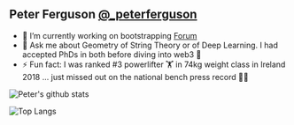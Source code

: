 ## Peter Ferguson [@_peterferguson](https://twitter.com/_peterferguson)

- 🔭 I’m currently working on bootstrapping [Forum](https://forumdaos.com)
- 💬 Ask me about Geometry of String Theory or of Deep Learning. I had accepted PhDs in both before diving into web3 👀
- ⚡ Fun fact: I was ranked #3 powerlifter 🏋️ in 74kg weight class in Ireland 2018 ... just missed out on the national bench press record 😵‍💫

![Peter's github stats](https://github-readme-stats-912bw7im0-peterferguson.vercel.app/api?username=peterferguson&count_private=true&show_icons=true&theme=ayu-mirage)

![Top Langs](https://github-readme-stats-912bw7im0-peterferguson.vercel.app/api/top-langs/?username=peterferguson&layout=compact&count_private=true&hide=Jupyter%20Notebook)

<!--
**peterferguson/peterferguson** is a ✨ _special_ ✨ repository because its `README.md` (this file) appears on your GitHub profile.

Here are some ideas to get you started:

- 🔭 I’m currently working on ...
- 🌱 I’m currently learning ...
- 👯 I’m looking to collaborate on ...
- 🤔 I’m looking for help with ...
- 💬 Ask me about ...
- 📫 How to reach me: ...
- 😄 Pronouns: ...
- ⚡ Fun fact: ...
-->
